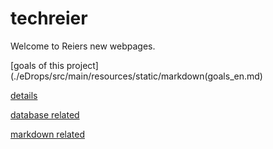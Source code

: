 # techreier
Welcome to Reiers new webpages.

[goals of this project](./eDrops/src/main/resources/static/markdown(goals_en.md)  

[details](./eDrops/src/main/resources/static/markdown/readme.md)  

[database related](./eDrops/src/main/resources/static/markdown/database.md)  

[markdown related](./eDrops/src/main/resources/static/markdown/database.md)  


